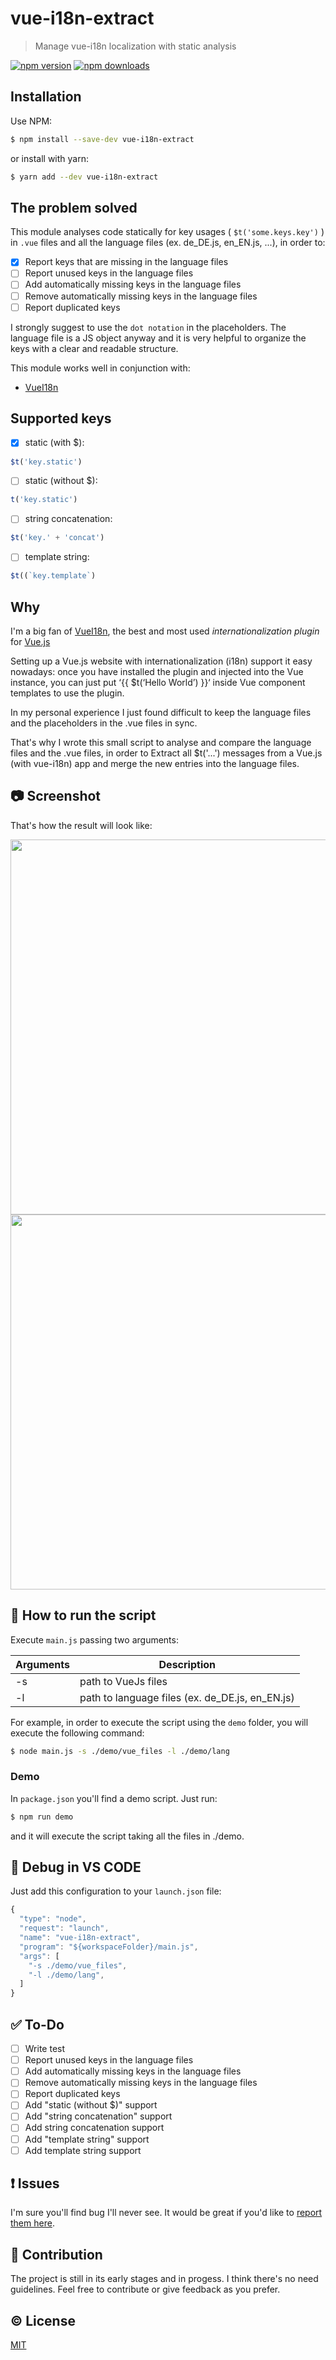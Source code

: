 # vue-i18n-extract
> Manage vue-i18n localization with static analysis

[![npm version](https://img.shields.io/npm/v/vue-i18n-extract.svg?style=flat-square)](https://www.npmjs.com/package/vue-i18n-extract)
[![npm downloads](https://img.shields.io/npm/dm/vue-i18n-extract.svg?style=flat-square)](https://www.npmjs.com/package/vue-i18n-extract)

## Installation
Use NPM:

```sh
$ npm install --save-dev vue-i18n-extract
```

or install with yarn:

```sh
$ yarn add --dev vue-i18n-extract
```

## The problem solved
This module analyses code statically for key usages ( `$t('some.keys.key')` ) in `.vue` files and all the language files (ex. de_DE.js, en_EN.js, ...), in order to:

- [x] Report keys that are missing in the language files
- [ ] Report unused keys in the language files
- [ ] Add automatically missing keys in the language files
- [ ] Remove automatically missing keys in the language files
- [ ] Report duplicated keys

I strongly suggest to use the `dot notation` in the placeholders. The language file is a JS object anyway and it is very helpful to organize the keys with a clear and readable structure.

This module works well in conjunction with:
* [VueI18n](https://kazupon.github.io/vue-i18n/)

## Supported keys

- [x] static (with $):
```js
$t('key.static')
```
- [ ] static (without $): 
```js
t('key.static')
```
- [ ] string concatenation:
```js
$t('key.' + 'concat')
```
- [ ] template string:
```js
$t((`key.template`)
```

## Why
I'm a big fan of [VueI18n](https://kazupon.github.io/vue-i18n/), the best and most used *internationalization plugin* for [Vue.js](https://vuejs.org/)

Setting up a Vue.js website with internationalization (i18n) support it easy nowadays: once you have installed the plugin and injected into the Vue instance, you can just put ‘{{ $t(‘Hello World’) }}‘ inside Vue component templates to use the plugin.

In my personal experience I just found difficult to keep the language files and the placeholders in the .vue files in sync.

That's why I wrote this small script to analyse and compare the language files and the .vue files, in order to 
Extract all $t('...') messages from a Vue.js (with vue-i18n) app and merge the new entries into the language files.


## :camera: Screenshot
That's how the result will look like:

<img src="https://raw.githubusercontent.com/pixari/vue-i18n-extract/master/demo/screenshots/vue-i18n-extract-1.png" width="600">

<img src="https://raw.githubusercontent.com/pixari/vue-i18n-extract/master/demo/screenshots/vue-i18n-extract-2.png" width="600">

## :rocket: How to run the script

Execute `main.js` passing two arguments: 

| Arguments | Description |
| ------ | ----------- |
| -s   | path to VueJs files |
| -l | path to language files (ex. de_DE.js, en_EN.js) |

For example, in order to execute the script using the `demo` folder, you will execute the following command:

```sh
$ node main.js -s ./demo/vue_files -l ./demo/lang
```

### Demo
In `package.json` you'll find a demo script.
Just run:

```sh
$ npm run demo
```

and it will execute the script taking all the files in ./demo.

## :bug: Debug in VS CODE
Just add this configuration to your `launch.json` file:

```js
{
  "type": "node",
  "request": "launch",
  "name": "vue-i18n-extract",
  "program": "${workspaceFolder}/main.js",
  "args": [
    "-s ./demo/vue_files",
    "-l ./demo/lang",
  ]
}
```  

## :white_check_mark: To-Do
- [ ] Write test
- [ ] Report unused keys in the language files
- [ ] Add automatically missing keys in the language files
- [ ] Remove automatically missing keys in the language files
- [ ] Report duplicated keys
- [ ] Add "static (without $)" support
- [ ] Add "string concatenation" support
- [ ] Add string concatenation support
- [ ] Add "template string" support
- [ ] Add template string support

## :exclamation: Issues

I'm sure you'll find bug I'll never see. It would be great if you'd like to [report them here](https://github.com/pixari/vue-i18n-extract/issues).


## :muscle: Contribution

The project is still in its early stages and in progess.
I think there's no need guidelines. Feel free to contribute or give feedback as you prefer.


## :copyright: License

[MIT](http://opensource.org/licenses/MIT)
